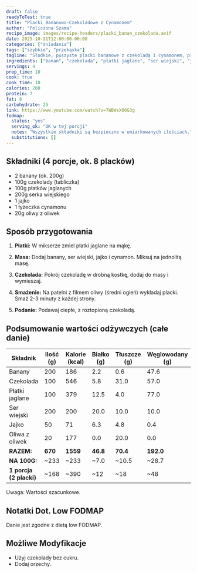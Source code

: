 ```yaml
---
draft: false
readyToTest: true
title: "Placki Bananowo-Czekoladowe z Cynamonem"
author: "Policzona Szama"
recipe_image: images/recipe-headers/placki_banan_czekolada.avif
date: 2025-10-31T12:00:00-00:00
categories: ["śniadania"]
tags: ["szybkie", "przekąska"]
tagline: "Słodkie, puszyste placki bananowe z czekoladą i cynamonem, proste do przygotowania."
ingredients: ["banan", "czekolada", "płatki jaglane", "ser wiejski", "jajko", "oliwa z oliwek"]
servings: 4
prep_time: 10
cook: true
cook_time: 10
calories: 200
protein: 7
fat: 8
carbohydrate: 25
link: https://www.youtube.com/watch?v=7WBWsXO6G3g
fodmap:
  status: "yes"
  serving_ok: "OK w tej porcji"
  notes: "Wszystkie składniki są bezpieczne w umiarkowanych ilościach."
  substitutions: []
---
```


## Składniki (4 porcje, ok. 8 placków)

- 2 banany (ok. 200g)
- 100g czekolady (tabliczka)
- 100g płatków jaglanych
- 200g serka wiejskiego
- 1 jajko
- 1 łyżeczka cynamonu
- 20g oliwy z oliwek

## Sposób przygotowania

1. **Płatki:** W mikserze zmiel płatki jaglane na mąkę.

2. **Masa:** Dodaj banany, ser wiejski, jajko i cynamon. Miksuj na jednolitą masę.

3. **Czekolada:** Pokrój czekoladę w drobną kostkę, dodaj do masy i wymieszaj.

4. **Smażenie:** Na patelni z filmem oliwy (średni ogień) wykładaj placki. Smaż 2-3 minuty z każdej strony.

5. **Podanie:** Podawaj ciepłe, z roztopioną czekoladą.

## Podsumowanie wartości odżywczych (całe danie)

| Składnik              | Ilość (g) | Kalorie (kcal) | Białko (g) | Tłuszcze (g) | Węglowodany (g) |
|-----------------------|-----------|----------------|------------|--------------|-----------------|
| Banany                | 200       | 186            | 2.2        | 0.6          | 47.6            |
| Czekolada             | 100       | 546            | 5.8        | 31.0         | 57.0            |
| Płatki jaglane        | 100       | 379            | 12.5       | 4.0          | 77.0            |
| Ser wiejski           | 200       | 200            | 20.0       | 10.0         | 10.0            |
| Jajko                 | 50        | 71             | 6.3        | 4.8          | 0.4             |
| Oliwa z oliwek        | 20        | 177            | 0.0        | 20.0         | 0.0             |
| **RAZEM:**            | **670**   | **1559**       | **46.8**   | **70.4**     | **192.0**       |
| **NA 100G:**          | ~233      | ~233           | ~7.0       | ~10.5        | ~28.7           |
| **1 porcja (2 placki)**| ~168      | ~390           | ~12        | ~18          | ~48            |

Uwaga: Wartości szacunkowe.

## Notatki Dot. Low FODMAP

Danie jest zgodne z dietą low FODMAP.

## Możliwe Modyfikacje

- Użyj czekolady bez cukru.
- Dodaj orzechy.
